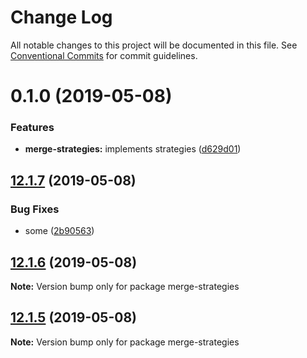 # Change Log

All notable changes to this project will be documented in this file.
See [Conventional Commits](https://conventionalcommits.org) for commit guidelines.

# 0.1.0 (2019-05-08)


### Features

* **merge-strategies:** implements strategies ([d629d01](https://github.com/rafamel/utils/commit/d629d01))





## [12.1.7](https://github.com/rafamel/utils/compare/merge-strategies@12.1.6...merge-strategies@12.1.7) (2019-05-08)


### Bug Fixes

* some ([2b90563](https://github.com/rafamel/utils/commit/2b90563))





## [12.1.6](https://github.com/rafamel/utils/compare/merge-strategies@12.1.5...merge-strategies@12.1.6) (2019-05-08)

**Note:** Version bump only for package merge-strategies





## [12.1.5](https://github.com/rafamel/utils/compare/merge-strategies@12.1.4...merge-strategies@12.1.5) (2019-05-08)

**Note:** Version bump only for package merge-strategies
